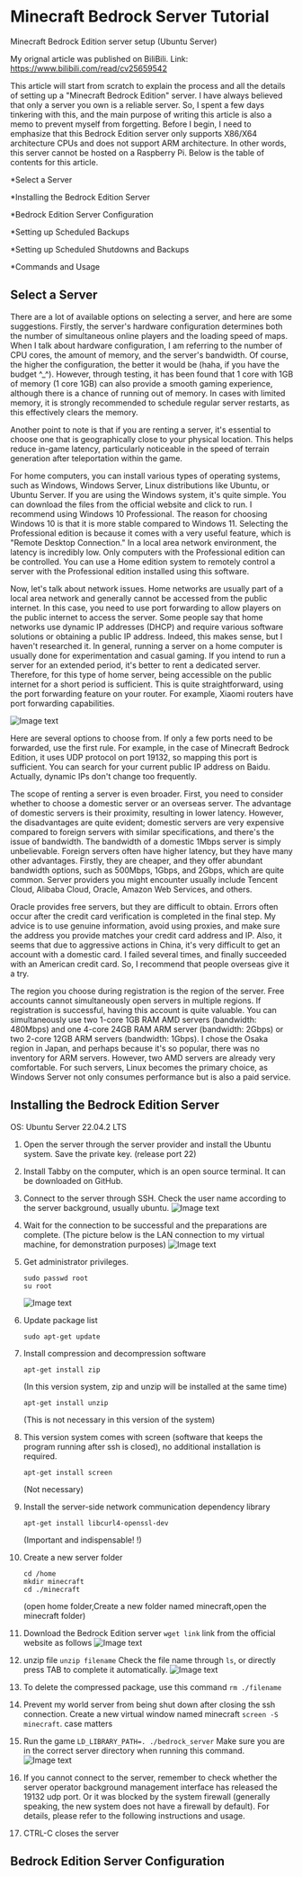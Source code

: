 # Minecraft Bedrock Server Tutorial
Minecraft Bedrock Edition server setup (Ubuntu Server)

My orignal article was published on BiliBili. Link: https://www.bilibili.com/read/cv25659542

This article will start from scratch to explain the process and all the details of setting up a "Minecraft Bedrock Edition" server. I have always believed that only a server you own is a reliable server. So, I spent a few days tinkering with this, and the main purpose of writing this article is also a memo to prevent myself from forgetting. Before I begin, I need to emphasize that this Bedrock Edition server only supports X86/X64 architecture CPUs and does not support ARM architecture. In other words, this server cannot be hosted on a Raspberry Pi. Below is the table of contents for this article.

*Select a Server

*Installing the Bedrock Edition Server

*Bedrock Edition Server Configuration

*Setting up Scheduled Backups

*Setting up Scheduled Shutdowns and Backups

*Commands and Usage

## Select a Server

There are a lot of available options on selecting a server, and here are some suggestions. Firstly, the server's hardware configuration determines both the number of simultaneous online players and the loading speed of maps. When I talk about hardware configuration, I am referring to the number of CPU cores, the amount of memory, and the server's bandwidth. Of course, the higher the configuration, the better it would be (haha, if you have the budget ^_^). However, through testing, it has been found that 1 core with 1GB of memory (1 core 1GB) can also provide a smooth gaming experience, although there is a chance of running out of memory. In cases with limited memory, it is strongly recommended to schedule regular server restarts, as this effectively clears the memory.

Another point to note is that if you are renting a server, it's essential to choose one that is geographically close to your physical location. This helps reduce in-game latency, particularly noticeable in the speed of terrain generation after teleportation within the game.

For home computers, you can install various types of operating systems, such as Windows, Windows Server, Linux distributions like Ubuntu, or Ubuntu Server. If you are using the Windows system, it's quite simple. You can download the files from the official website and click to run. I recommend using Windows 10 Professional. The reason for choosing Windows 10 is that it is more stable compared to Windows 11. Selecting the Professional edition is because it comes with a very useful feature, which is "Remote Desktop Connection." In a local area network environment, the latency is incredibly low. Only computers with the Professional edition can be controlled. You can use a Home edition system to remotely control a server with the Professional edition installed using this software.

Now, let's talk about network issues. Home networks are usually part of a local area network and generally cannot be accessed from the public internet. In this case, you need to use port forwarding to allow players on the public internet to access the server. Some people say that home networks use dynamic IP addresses (DHCP) and require various software solutions or obtaining a public IP address. Indeed, this makes sense, but I haven't researched it. In general, running a server on a home computer is usually done for experimentation and casual gaming. If you intend to run a server for an extended period, it's better to rent a dedicated server. Therefore, for this type of home server, being accessible on the public internet for a short period is sufficient. This is quite straightforward, using the port forwarding feature on your router. For example, Xiaomi routers have port forwarding capabilities.

![Image text](https://i0.hdslb.com/bfs/article/5c21da8ec79cace90b66d3749acc6cbef06f3594.png@1256w_892h_!web-article-pic.webp)

Here are several options to choose from. If only a few ports need to be forwarded, use the first rule. For example, in the case of Minecraft Bedrock Edition, it uses UDP protocol on port 19132, so mapping this port is sufficient. You can search for your current public IP address on Baidu. Actually, dynamic IPs don't change too frequently.

The scope of renting a server is even broader. First, you need to consider whether to choose a domestic server or an overseas server. The advantage of domestic servers is their proximity, resulting in lower latency. However, the disadvantages are quite evident; domestic servers are very expensive compared to foreign servers with similar specifications, and there's the issue of bandwidth. The bandwidth of a domestic 1Mbps server is simply unbelievable. Foreign servers often have higher latency, but they have many other advantages. Firstly, they are cheaper, and they offer abundant bandwidth options, such as 500Mbps, 1Gbps, and 2Gbps, which are quite common. Server providers you might encounter usually include Tencent Cloud, Alibaba Cloud, Oracle, Amazon Web Services, and others.

Oracle provides free servers, but they are difficult to obtain. Errors often occur after the credit card verification is completed in the final step. My advice is to use genuine information, avoid using proxies, and make sure the address you provide matches your credit card address and IP. Also, it seems that due to aggressive actions in China, it's very difficult to get an account with a domestic card. I failed several times, and finally succeeded with an American credit card. So, I recommend that people overseas give it a try.

The region you choose during registration is the region of the server. Free accounts cannot simultaneously open servers in multiple regions. If registration is successful, having this account is quite valuable. You can simultaneously use two 1-core 1GB RAM AMD servers (bandwidth: 480Mbps) and one 4-core 24GB RAM ARM server (bandwidth: 2Gbps) or two 2-core 12GB ARM servers (bandwidth: 1Gbps). I chose the Osaka region in Japan, and perhaps because it's so popular, there was no inventory for ARM servers. However, two AMD servers are already very comfortable. For such servers, Linux becomes the primary choice, as Windows Server not only consumes performance but is also a paid service.

## Installing the Bedrock Edition Server

OS: Ubuntu Server 22.04.2 LTS

1. Open the server through the server provider and install the Ubuntu system. Save the private key. (release port 22)
2. Install Tabby on the computer, which is an open source terminal. It can be downloaded on GitHub.
3. Connect to the server through SSH. Check the user name according to the server background, usually ubuntu.
   ![Image text](https://i0.hdslb.com/bfs/article/8db1d7c915e742c223216eecf6c573b41d7cc65f.png@1256w_934h_!web-article-pic.webp)
4. Wait for the connection to be successful and the preparations are complete. (The picture below is the LAN connection to my virtual machine, for demonstration purposes)
   ![Image text](https://i0.hdslb.com/bfs/article/68c3a650d420de412184bede26a0edf6f5b4e289.png@1256w_1344h_!web-article-pic.webp)
5. Get administrator privileges.
   ```
   sudo passwd root
   su root
   ```
   ![Image text](https://i0.hdslb.com/bfs/article/16aa9db060eaf575dc79f0b6e723328d497fe698.png@!web-article-pic.webp)
6. Update package list
   ```
   sudo apt-get update
   ```
7. Install compression and decompression software
   ```
   apt-get install zip
   ```
   (In this version system, zip and unzip will be installed at the same time)

   ```
   apt-get install unzip
   ```
   (This is not necessary in this version of the system)
8. This version system comes with screen (software that keeps the program running after ssh is closed), no additional installation is required.
   ```
   apt-get install screen
   ```
   (Not necessary)
9. Install the server-side network communication dependency library
   ```
   apt-get install libcurl4-openssl-dev
   ```
   (Important and indispensable! !)
10. Create a new server folder
    ```
    cd /home
    mkdir minecraft
    cd ./minecraft
    ```
    (open home folder,Create a new folder named minecraft,open the minecraft folder)
11. Download the Bedrock Edition server ```wget link``` link from the official website as follows
    ![Image text](https://i0.hdslb.com/bfs/article/716ce17e27d827dce933f35a6ef46b98090a6e3b.png@1256w_1076h_!web-article-pic.webp)
12. unzip file ```unzip filename``` Check the file name through ```ls```, or directly press TAB to complete it automatically.
    ![Image text](https://i0.hdslb.com/bfs/article/02f7e0c7e6e88173891c66d1e11304a632b84f8b.png@!web-article-pic.webp)
13. To delete the compressed package, use this command ```rm ./filename```
14. Prevent my world server from being shut down after closing the ssh connection. Create a new virtual window named minecraft ```screen -S minecraft```. case matters
15. Run the game ```LD_LIBRARY_PATH=. ./bedrock_server``` Make sure you are in the correct server directory when running this command.
    ![Image text](https://i0.hdslb.com/bfs/article/09dcb8bc7352c409c6bb0acf96273a581a7f6e6e.png@1256w_692h_!web-article-pic.webp)
16. If you cannot connect to the server, remember to check whether the server operator background management interface has released the 19132 udp port. Or it was blocked by the system firewall (generally speaking, the new system does not have a firewall by default). For details, please refer to the following instructions and usage.
17. CTRL-C closes the server

## Bedrock Edition Server Configuration

   
   





